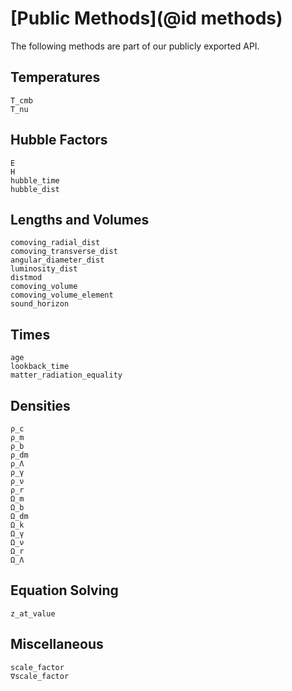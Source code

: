 # [Public Methods](@id methods)
The following methods are part of our publicly exported API.

## Temperatures

```@docs
T_cmb
T_nu
```

## Hubble Factors

```@docs
E
H
hubble_time
hubble_dist
```

## Lengths and Volumes

```@docs
comoving_radial_dist
comoving_transverse_dist
angular_diameter_dist
luminosity_dist
distmod
comoving_volume
comoving_volume_element
sound_horizon
```

## Times

```@docs
age
lookback_time
matter_radiation_equality
```

## Densities

```@docs
ρ_c
ρ_m
ρ_b
ρ_dm
ρ_Λ
ρ_γ
ρ_ν
ρ_r
Ω_m
Ω_b
Ω_dm
Ω_k
Ω_γ
Ω_ν
Ω_r
Ω_Λ
```

## Equation Solving

```@docs
z_at_value
```

## Miscellaneous

```@docs
scale_factor
∇scale_factor
```